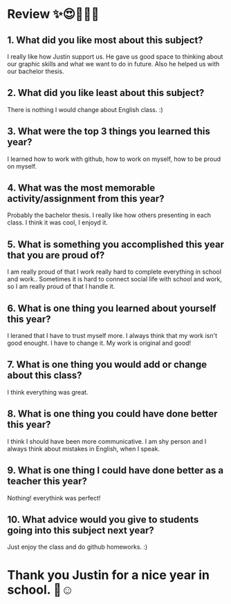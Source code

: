 # Review ✨😍👩🏽‍💻

## 1. What did you like most about this subject?
I really like how Justin support us. He gave us good space to thinking about our graphic skills and what we want to do in future. Also he helped us with our bachelor thesis. 
## 2. What did you like least about this subject?
There is nothing I would change about English class. :)
## 3. What were the top 3 things you learned this year?
I learned how to work with github, how to work on myself, how to be proud on myself. 
## 4. What was the most memorable activity/assignment from this year?
Probably the bachelor thesis. I really like how others presenting in each class. I think it was cool, I enjoyd it. 
## 5. What is something you accomplished this year that you are proud of?
I am really proud of that I work really hard to complete everything in school and work.. Sometimes it is hard to connect social life with school and work, so I am really proud of that I handle it. 
## 6. What is one thing you learned about yourself this year?
I leraned that I have to trust myself more. I always think that my work isn't good enought. I have to change it. My work is original and good!
## 7. What is one thing you would add or change about this class?
I think everything was great. 
## 8. What is one thing you could have done better this year?
I think I should have been more communicative. I am shy person and I always think about mistakes in English, when I speak. 
## 9. What is one thing I could have done better as a teacher this year?
Nothing! everythink was perfect! 
## 10. What advice would you give to students going into this subject next year?
Just enjoy the class and do github homeworks. :)

# Thank you Justin for a nice year in school. 🌟☺️
